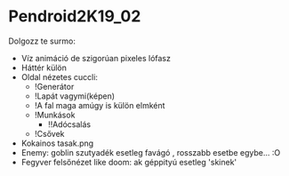 # Pendroid2K19_02

Dolgozz te surmo:
- Víz animáció de szigorúan pixeles lófasz
- Háttér külön
- Oldal nézetes cuccli: 
	- !Generátor
	- !Lapát vagymi(képen)
	- !A fal maga amúgy is külön elmként
	- !Munkások
		- !!Adócsalás
	- !Csővek
- Kokainos tasak.png
- Enemy: goblin szutyadék esetleg favágó , rosszabb esetbe egybe... :O
- Fegyver felsőnézet like doom: ak géppityú esetleg 'skinek'
